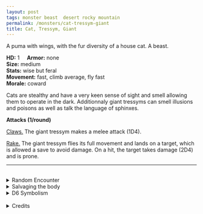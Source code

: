 ```yaml
---
layout: post
tags: monster beast  desert rocky mountain
permalink: /monsters/cat-tressym-giant
title: Cat, Tressym, Giant
---
```


A puma with wings, with the fur diversity of a house cat. A beast.

**HD:** 1  &nbsp; &nbsp;  **Armor:** none <br>
**Size:** medium <br>
**Stats:** wise but feral<br>
**Movement:** fast, climb average, fly fast <br>
**Morale:** coward <br>

Cats are stealthy and have a very keen sense of sight and smell allowing them to operate in the dark. Additionnaly giant tressyms can smell illusions and poisons as well as talk the language of sphinxes.

**Attacks (1/round)**

<ins>Claws.</ins> The giant tressym makes a melee attack (1D4).

<ins>Rake.</ins> The giant tressym flies its full movement and lands on a target, which is allowed a save to avoid damage. On a hit, the target takes damage (2D4) and is prone.
<br>

---

<br> 

<details markdown="1">
<summary>Random Encounter</summary>

1. **Monster:** 1D6 giant tressyms.
1. **Lair:**  An acacia tree, its branches spreading very wide. 1/2 chance there are 2D6 kittens. <br>	&nbsp; OR <br>	**Omen:** A panther roar in the sky.
1. **Spoor:** A freshly killed local beast, located in a high, hard to reach place.
1. **Tracks:** Big cat tracks that often suddenly stop.
1. **Trace:** A hair and feather ball.
1. **Trace:** A panther roar, coming from very high in the sky.
</details>

<details markdown="1">
<summary>Salvaging the body</summary>

There’s not much to gain their besides a bit of fur and feather, but cubs would be extremely valuable.
</details>

<details markdown="1">
<summary>D6 Symbolism</summary>

In local cultures this beast is a symbol of ...

1. Wisdom
1. Cats
1. Royalty
1. Wind
1. Sun
1. Sacred 
</details>

<br>

<details markdown="1">
<summary>Credits</summary>
The giant tressym doesn't exist in DnD under that name, but is found as the Jana-nimr, or Greater Winged Cat, in the [Al-Qadim Bestiary](http://adnd.geoshitties.installgentoo.com/mm/catwinge.html). Interestingly, they speak! I gave them two separate monster pages because one is a pet, and the other is a puma. — SaltyGoo
</details>
